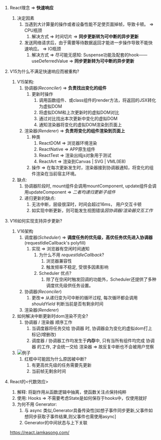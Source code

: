 1. React理念 => **快速响应**
   1. 决定因素
      1. 当遇到大计算量的操作或者设备性能不足使页面掉帧，导致卡顿。 => CPU瓶颈
         1. 解决方式 => 时间切片 => **同步更新转为可中断的异步更新**
      2. 发送网络请求后，由于需要等待数据返回才能进一步操作导致不能快速响应。 => IO瓶颈
         1. 解决方式 => 尽可能无感知: Suspense功能及配套的hook——useDeferredValue => **同步更新转为可中断的异步更新**

2. V15为什么不满足快速响应而被重构?
   1. V15架构:
      1. 协调器(*Reconciler*) => **负责找出变化的组件**
         1. 更新时操作
            1. 调用函数组件、或class组件的render方法，将返回的JSX转化为虚拟DOM
            2. 将虚拟DOM和上次更新时的虚拟DOM对比
            3. 通过对比找出本次更新中变化的虚拟DOM
            4. 通知渲染器将变化的虚拟DOM渲染到页面上
      2. 渲染器(*Renderer*) => **负责将变化的组件渲染到页面上**
         1. 种类
            1. ReactDOM => 浏览器环境渲染
            2. ReactNative => APP原生组件
            3. ReactTest => 渲染出纯js对象用于测试
            4. ReactArt => 渲染到Canvas | SVG | VML(IE8)
         2. 操作 => 在每次更新发生时，渲染器接到协调器通知，将变化的组件渲染在当前宿主环境。
   2. 缺点:
      1. 协调器阶段时, mount组件会调用mountComponent, update组件会调用updateComponent => *二者均递归更新子组件*
      2. 递归更新的缺点:
         1. 无法中断，层级很深时，时间会超过16ms， 用户交互卡顿
         2. 如实现中断更新，则可能发生视图错误*因协调器/渲染器交互工作*
3. V16如何实现支持异步更新?
   1. V16架构
      1. 调度器(*Scheduler*) => **调度任务的优先级，高优任务优先进入协调器** (requestIdleCallback's polyfill)
         1. 实现 => 浏览器有空闲时间通知
            1. 为什么不用 *requestIdleCallback*?
               1. 浏览器兼容性
               2. 触发频率不稳定, 受很多因素影响
            2. Scheduler 优点? 
               1. 除了在空闲时触发回调的功能外，Scheduler还提供了多种调度优先级供任务设置。
      2. 协调器(*Reconciler*)
         1. 更改=> 从递归变为可中断的循环过程, 每次循环都会调用 *shouldYield* 判断当前是否有剩余时间
      3. 渲染器(*Renderer*)
   2. 如何解决中断更新时dom渲染不完全?
      1. 协调器 / 渲染器 顺序工作
         1. 当调度器将任务交给 协调器 时, 协调器会为变化的虚拟dom打上标记(增删改)
         2. 调度器 / 协调器工作均发生于**内存**中, 只有当所有组件均完成 协调器 的工作, 才会统一交给 渲染器 => 故反复中断也不会被用户觉察
   3. ![例子](https://react.iamkasong.com/img/process.png)
      1. 红框中可能因为什么原因被中断?
         1. 有更高优先级的任务需要先更新
         2. 当前帧无剩余时间
4. React的<代数效应>
   1. 解释: 将副作用从函数逻辑中抽离，使函数关注点保持纯粹
   2. 使用: Hooks => 不需要考虑State是如何保存于hooks中，仅使用就好
   3. 为何不用 Generator:
      1. 与 async 类似,Generator具备传染性[如想子事件同步更新,父事件如想同步获取子事件结果,则父事件也需使用async]
      2. Generator的中间状态与上下关联
   
   https://react.iamkasong.com/
   